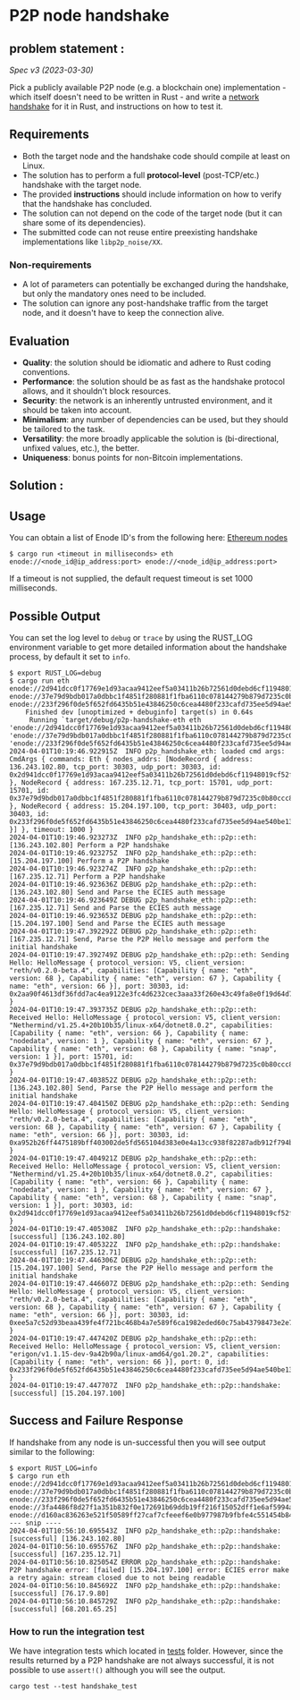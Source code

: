 # P2P node handshake
## problem statement :
_Spec v3 (2023-03-30)_

Pick a publicly available P2P node (e.g. a blockchain one) implementation - which itself doesn't need to be written in Rust - and write a [network handshake](https://en.wikipedia.org/wiki/Handshaking) for it in Rust, and instructions on how to test it.

## Requirements

- Both the target node and the handshake code should compile at least on Linux.
- The solution has to perform a full **protocol-level** (post-TCP/etc.) handshake with the target node.
- The provided **instructions** should include information on how to verify that the handshake has concluded.
- The solution can not depend on the code of the target node (but it can share some of its dependencies).
- The submitted code can not reuse entire preexisting handshake implementations like `libp2p_noise/XX`.

### Non-requirements

- A lot of parameters can potentially be exchanged during the handshake, but only the mandatory ones need to be included.
- The solution can ignore any post-handshake traffic from the target node, and it doesn't have to keep the connection alive.

## Evaluation

- **Quality**: the solution should be idiomatic and adhere to Rust coding conventions.
- **Performance**: the solution should be as fast as the handshake protocol allows, and it shouldn't block resources.
- **Security**: the network is an inherently untrusted environment, and it should be taken into account.
- **Minimalism**: any number of dependencies can be used, but they should be tailored to the task.
- **Versatility**: the more broadly applicable the solution is (bi-directional, unfixed values, etc.), the better.
- **Uniqueness**: bonus points for non-Bitcoin implementations.

## Solution :
## Usage

You can obtain a list of Enode ID's from the following here:
[Ethereum nodes](https://etherscan.io/nodetracker/nodes)

```shell
$ cargo run <timeout in milliseconds> eth enode://<node_id@ip_address:port> enode://<node_id@ip_address:port>
```

If a timeout is not supplied, the default request timeout is set 1000 milliseconds.

## Possible Output

You can set the log level to `debug` or `trace` by using the RUST_LOG environment variable to get more detailed information about the handshake process, by default it set to `info`.

```shell
$ export RUST_LOG=debug
$ cargo run eth enode://2d941dcc0f17769e1d93acaa9412eef5a03411b26b72561d0debd6cf11948019cf52fd71334a67c7c9830beef030e5644e6fa5ef97275404e5f3ce0823b7dfcc@136.243.102.80:30303 enode://37e79d9bdb017a0dbbc1f4851f280881f1fba6110c078144279b879d7235c0b80ccc84fd8cb1080e7897fbf0f322cdeeaa545de65116f84b46ca1a97203720d9@167.235.12.71:15701 enode://233f296f0de5f652fd6435b51e43846250c6cea4480f233cafd735ee5d94ae540be133760b767277e8a226eaaa80cca1ae5d41f09c3dd3bc4e3e0ea1eb5bb4d6@15.204.197.100:30403
    Finished dev [unoptimized + debuginfo] target(s) in 0.64s
     Running `target/debug/p2p-handshake-eth eth 'enode://2d941dcc0f17769e1d93acaa9412eef5a03411b26b72561d0debd6cf11948019cf52fd71334a67c7c9830beef030e5644e6fa5ef97275404e5f3ce0823b7dfcc@136.243.102.80:30303' 'enode://37e79d9bdb017a0dbbc1f4851f280881f1fba6110c078144279b879d7235c0b80ccc84fd8cb1080e7897fbf0f322cdeeaa545de65116f84b46ca1a97203720d9@167.235.12.71:15701' 'enode://233f296f0de5f652fd6435b51e43846250c6cea4480f233cafd735ee5d94ae540be133760b767277e8a226eaaa80cca1ae5d41f09c3dd3bc4e3e0ea1eb5bb4d6@15.204.197.100:30403'`
2024-04-01T10:19:46.922915Z  INFO p2p_handshake_eth: loaded cmd args: CmdArgs { commands: Eth { nodes_addrs: [NodeRecord { address: 136.243.102.80, tcp_port: 30303, udp_port: 30303, id: 0x2d941dcc0f17769e1d93acaa9412eef5a03411b26b72561d0debd6cf11948019cf52fd71334a67c7c9830beef030e5644e6fa5ef97275404e5f3ce0823b7dfcc }, NodeRecord { address: 167.235.12.71, tcp_port: 15701, udp_port: 15701, id: 0x37e79d9bdb017a0dbbc1f4851f280881f1fba6110c078144279b879d7235c0b80ccc84fd8cb1080e7897fbf0f322cdeeaa545de65116f84b46ca1a97203720d9 }, NodeRecord { address: 15.204.197.100, tcp_port: 30403, udp_port: 30403, id: 0x233f296f0de5f652fd6435b51e43846250c6cea4480f233cafd735ee5d94ae540be133760b767277e8a226eaaa80cca1ae5d41f09c3dd3bc4e3e0ea1eb5bb4d6 }] }, timeout: 1000 }
2024-04-01T10:19:46.923273Z  INFO p2p_handshake_eth::p2p::eth: [136.243.102.80] Perform a P2P handshake
2024-04-01T10:19:46.923275Z  INFO p2p_handshake_eth::p2p::eth: [15.204.197.100] Perform a P2P handshake
2024-04-01T10:19:46.923274Z  INFO p2p_handshake_eth::p2p::eth: [167.235.12.71] Perform a P2P handshake
2024-04-01T10:19:46.923636Z DEBUG p2p_handshake_eth::p2p::eth: [136.243.102.80] Send and Parse the ECIES auth message
2024-04-01T10:19:46.923649Z DEBUG p2p_handshake_eth::p2p::eth: [167.235.12.71] Send and Parse the ECIES auth message
2024-04-01T10:19:46.923653Z DEBUG p2p_handshake_eth::p2p::eth: [15.204.197.100] Send and Parse the ECIES auth message
2024-04-01T10:19:47.392292Z DEBUG p2p_handshake_eth::p2p::eth: [167.235.12.71] Send, Parse the P2P Hello message and perform the initial handshake
2024-04-01T10:19:47.392749Z DEBUG p2p_handshake_eth::p2p::eth: Sending Hello: HelloMessage { protocol_version: V5, client_version: "reth/v0.2.0-beta.4", capabilities: [Capability { name: "eth", version: 68 }, Capability { name: "eth", version: 67 }, Capability { name: "eth", version: 66 }], port: 30303, id: 0x2aa90f4613df36fdd7ac4ea9122e3fc4d6232cec3aaa33f260e43c49fa8e0f19d64d72f7f01f1d300567be0664d757028ab40770570df71297dc254bdcbbb49e }
2024-04-01T10:19:47.393735Z DEBUG p2p_handshake_eth::p2p::eth: Received Hello: HelloMessage { protocol_version: V5, client_version: "Nethermind/v1.25.4+20b10b35/linux-x64/dotnet8.0.2", capabilities: [Capability { name: "eth", version: 66 }, Capability { name: "nodedata", version: 1 }, Capability { name: "eth", version: 67 }, Capability { name: "eth", version: 68 }, Capability { name: "snap", version: 1 }], port: 15701, id: 0x37e79d9bdb017a0dbbc1f4851f280881f1fba6110c078144279b879d7235c0b80ccc84fd8cb1080e7897fbf0f322cdeeaa545de65116f84b46ca1a97203720d9 }
2024-04-01T10:19:47.403852Z DEBUG p2p_handshake_eth::p2p::eth: [136.243.102.80] Send, Parse the P2P Hello message and perform the initial handshake
2024-04-01T10:19:47.404150Z DEBUG p2p_handshake_eth::p2p::eth: Sending Hello: HelloMessage { protocol_version: V5, client_version: "reth/v0.2.0-beta.4", capabilities: [Capability { name: "eth", version: 68 }, Capability { name: "eth", version: 67 }, Capability { name: "eth", version: 66 }], port: 30303, id: 0xa952b26ff4475189bff403002de5fd565104d383e0e4a13cc938f82287adb912f794baf981071a4822b997ac25b551be96edf40611a26bdb45cfc934e545026c }
2024-04-01T10:19:47.404921Z DEBUG p2p_handshake_eth::p2p::eth: Received Hello: HelloMessage { protocol_version: V5, client_version: "Nethermind/v1.25.4+20b10b35/linux-x64/dotnet8.0.2", capabilities: [Capability { name: "eth", version: 66 }, Capability { name: "nodedata", version: 1 }, Capability { name: "eth", version: 67 }, Capability { name: "eth", version: 68 }, Capability { name: "snap", version: 1 }], port: 30303, id: 0x2d941dcc0f17769e1d93acaa9412eef5a03411b26b72561d0debd6cf11948019cf52fd71334a67c7c9830beef030e5644e6fa5ef97275404e5f3ce0823b7dfcc }
2024-04-01T10:19:47.405308Z  INFO p2p_handshake_eth::p2p::handshake: [successful] [136.243.102.80] 
2024-04-01T10:19:47.405322Z  INFO p2p_handshake_eth::p2p::handshake: [successful] [167.235.12.71] 
2024-04-01T10:19:47.446306Z DEBUG p2p_handshake_eth::p2p::eth: [15.204.197.100] Send, Parse the P2P Hello message and perform the initial handshake
2024-04-01T10:19:47.446607Z DEBUG p2p_handshake_eth::p2p::eth: Sending Hello: HelloMessage { protocol_version: V5, client_version: "reth/v0.2.0-beta.4", capabilities: [Capability { name: "eth", version: 68 }, Capability { name: "eth", version: 67 }, Capability { name: "eth", version: 66 }], port: 30303, id: 0xee5a7c52d93beaa439fe4f721bc468b4a7e589f6ca1982eded60c75ab43798473e2e7e681d6152a163f70a8ff2e841c4bb3723a8f4908053c0545d15fb5bb017 }
2024-04-01T10:19:47.447420Z DEBUG p2p_handshake_eth::p2p::eth: Received Hello: HelloMessage { protocol_version: V5, client_version: "erigon/v1.1.15-dev-9a42b90a/linux-amd64/go1.20.2", capabilities: [Capability { name: "eth", version: 66 }], port: 0, id: 0x233f296f0de5f652fd6435b51e43846250c6cea4480f233cafd735ee5d94ae540be133760b767277e8a226eaaa80cca1ae5d41f09c3dd3bc4e3e0ea1eb5bb4d6 }
2024-04-01T10:19:47.447707Z  INFO p2p_handshake_eth::p2p::handshake: [successful] [15.204.197.100]
```

## Success and Failure Response

If handshake from any node is un-successful then you will see output similar to the following:

```shell
$ export RUST_LOG=info
$ cargo run eth enode://2d941dcc0f17769e1d93acaa9412eef5a03411b26b72561d0debd6cf11948019cf52fd71334a67c7c9830beef030e5644e6fa5ef97275404e5f3ce0823b7dfcc@136.243.102.80:30303 enode://37e79d9bdb017a0dbbc1f4851f280881f1fba6110c078144279b879d7235c0b80ccc84fd8cb1080e7897fbf0f322cdeeaa545de65116f84b46ca1a97203720d9@167.235.12.71:15701 enode://233f296f0de5f652fd6435b51e43846250c6cea4480f233cafd735ee5d94ae540be133760b767277e8a226eaaa80cca1ae5d41f09c3dd3bc4e3e0ea1eb5bb4d6@15.204.197.100:30403 enode://3fa4486f8d27f1a351b832f0e172691b69ddb19ff216f15052dff1e6af5994ae8789c723227788cf72263998dc42d6dd8df7b7893479ae7b5741c352bc6f6b20@76.17.9.80:30404 enode://d160ac836263e521f50589ff27caf7cfeeef6e0b977987b9fbfe4c551454b84972f3a655ab30d3f97c7ca2e6e3212339888443710f1254df5ad93d49d6ef917f@68.201.65.25:30303
--- snip ----
2024-04-01T10:56:10.695543Z  INFO p2p_handshake_eth::p2p::handshake: [successful] [136.243.102.80] 
2024-04-01T10:56:10.695576Z  INFO p2p_handshake_eth::p2p::handshake: [successful] [167.235.12.71] 
2024-04-01T10:56:10.825054Z ERROR p2p_handshake_eth::p2p::handshake: P2P handshake error: [failed] [15.204.197.100] error: ECIES error make a retry again: stream closed due to not being readable
2024-04-01T10:56:10.845692Z  INFO p2p_handshake_eth::p2p::handshake: [successful] [76.17.9.80] 
2024-04-01T10:56:10.845729Z  INFO p2p_handshake_eth::p2p::handshake: [successful] [68.201.65.25]
```

### How to run the integration test

We have integration tests which located in [tests](tests) folder.
However, since the results returned by a P2P handshake are not always successful, it is not possible to use `assert!()` although you will see the output.


```shell
cargo test --test handshake_test
```
